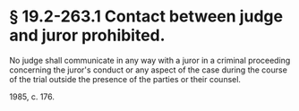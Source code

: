 # § 19.2-263.1 Contact between judge and juror prohibited.

<p>No judge shall communicate in any way with a juror in a criminal proceeding concerning the juror's conduct or any aspect of the case during the course of the trial outside the presence of the parties or their counsel.</p><p>1985, c. 176.</p>